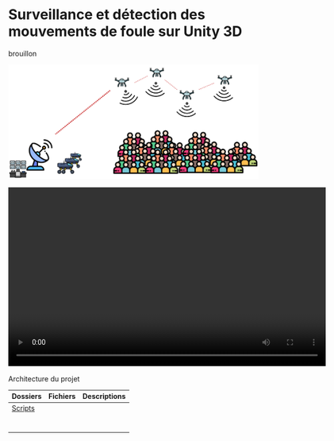 # Surveillance et détection des mouvements de foule sur Unity 3D

brouillon

![Représentation du projet](docs/images/intro.png)

<video width="640" height="360" controls>
  <source src="docs/videos/CrowdSupervisorV4.2.mp4" type="video/mp4">
</video>

Architecture du projet

| Dossiers                                   	| Fichiers 	| Descriptions 	|
|--------------------------------------------	|----------	|--------------	|
| [Scripts](CrowdSupervisor/Assets/Scripts/) 	|          	|              	|
|                                            	|          	|              	|
|                                            	|          	|              	|
|                                            	|          	|              	|
|                                            	|          	|              	|
|                                            	|          	|              	|
|                                            	|          	|              	|
|                                            	|          	|              	|